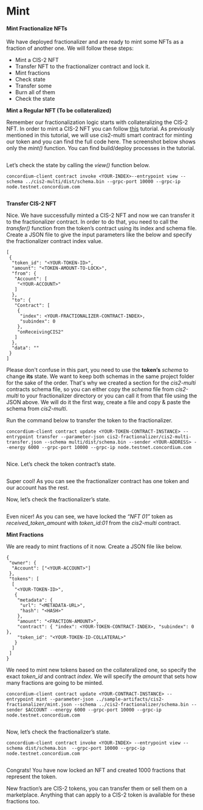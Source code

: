 # Mint

#### Mint Fractionalize NFTs

We have deployed fractionalizer and are ready to mint some NFTs as a fraction of another one. We will follow these steps:

* Mint a CIS-2 NFT
* Transfer NFT to the fractionalizer contract and lock it.
* Mint fractions
* Check state
* Transfer some
* Burn all of them
* Check the state

**Mint a Regular NFT (To be collateralized)**

Remember our fractionalization logic starts with collateralizing the CIS-2 NFT. In order to mint a CIS-2 NFT you can follow [this](https://developer.concordium.software/en/mainnet/smart-contracts/tutorials/sft-minting/index.html) tutorial. As previously mentioned in this tutorial, we will use cis2-multi smart contract for minting our token and you can find the full code here. The screenshot below shows only the _mint()_ function. You can find build/deploy processes in the tutorial.

<figure><img src="https://cdn-images-1.medium.com/max/1600/1*FLDwyQnUe3PXB1rYj8QIxw.png" alt=""><figcaption></figcaption></figure>

Let’s check the state by calling the _view()_ function below.

```
concordium-client contract invoke <YOUR-INDEX>--entrypoint view --schema ../cis2-multi/dist/schema.bin --grpc-port 10000 --grpc-ip node.testnet.concordium.com
```

<figure><img src="https://cdn-images-1.medium.com/max/1600/1*DbGusfXPYt5bbiDvz4Uiiw.png" alt=""><figcaption></figcaption></figure>

**Transfer CIS-2 NFT**

Nice. We have successfully minted a CIS-2 NFT and now we can transfer it to the fractionalizer contract. In order to do that, you need to call the _transfer()_ function from the token’s contract using its index and schema file. Create a JSON file to give the input parameters like the below and specify the fractionalizer contract index value.

```
[
 {
  "token_id": "<YOUR-TOKEN-ID>",
  "amount": "<TOKEN-AMOUNT-TO-LOCK>",
  "from": {
   "Account": [
    "<YOUR-ACCOUNT>"
   ]
  },
  "to": {
   "Contract": [
    {
     "index": <YOUR-FRACTIONALIZER-CONTRACT-INDEX>,
     "subindex": 0
    },
    "onReceivingCIS2"
   ]
  },
  "data": ""
 }
]
```

Please don't confuse in this part, you need to use the **token’s** _schema_ to change **its** state. We want to keep both schemas in the same project folder for the sake of the order. That's why we created a section for the _cis2-multi_ contracts schema file, so you can either copy the _schema_ file from _cis2-multi_ to your fractionalizer directory or you can call it from that file using the JSON above. We will do it the first way, create a file and copy & paste the schema from _cis2-multi_.&#x20;

Run the command below to transfer the token to the fractionalizer.

```
concordium-client contract update <YOUR-TOKEN-CONTRACT-INSTANCE> --entrypoint transfer --parameter-json cis2-fractionalizer/cis2-multi-transfer.json --schema multi/dist/schema.bin --sender <YOUR-ADDRESS> --energy 6000 --grpc-port 10000 --grpc-ip node.testnet.concordium.com
```

<figure><img src="https://cdn-images-1.medium.com/max/1600/1*NLRt7kFi-AOqQODYRR3LEg.png" alt=""><figcaption></figcaption></figure>

Nice. Let’s check the token contract’s state.

<figure><img src="https://cdn-images-1.medium.com/max/1600/1*64EQib5cuKNYyW8AqDviaQ.png" alt=""><figcaption></figcaption></figure>

Super cool! As you can see the fractionalizer contract has one token and our account has the rest.

Now, let’s check the fractionalizer’s state.&#x20;

<figure><img src="https://cdn-images-1.medium.com/max/1600/1*i6hF4WMIGBgIU7xqcZXA9g.png" alt=""><figcaption></figcaption></figure>

Even nicer! As you can see, we have locked the _“NFT 01”_ token as _received\_token\_amount_ with _token\_id:01_ from the _cis2-multi_ contract.

**Mint Fractions**

We are ready to mint fractions of it now. Create a JSON file like below.

```
{
 "owner": {
  "Account": ["<YOUR-ACCOUNT>"]
 },
 "tokens": [
  [
   "<YOUR-TOKEN-ID>",
   {
    "metadata": {
     "url": "<METADATA-URL>",
     "hash": "<HASH>"
    },
    "amount": "<FRACTION-AMOUNT>",
    "contract": { "index": <YOUR-TOKEN-CONTRACT-INDEX>, "subindex": 0 },
    "token_id": "<YOUR-TOKEN-ID-COLLATERAL>"
   }
  ]
 ]
}
```

We need to mint new tokens based on the collateralized one, so specify the exact _token\_id_ and contract _index_. We will specify the _amount_ that sets how many fractions are going to be minted.

```
concordium-client contract update <YOUR-CONTRACT-INSTANCE> --entrypoint mint --parameter-json ../sample-artifacts/cis2-fractionalizer/mint.json --schema ../cis2-fractionalizer/schema.bin --sender $ACCOUNT --energy 6000 --grpc-port 10000 --grpc-ip node.testnet.concordium.com
```

<figure><img src="https://cdn-images-1.medium.com/max/1600/1*3PdyHKaMEp03gw5P-zy3Tg.png" alt=""><figcaption></figcaption></figure>

Now, let’s check the fractionalizer’s state.&#x20;

```
concordium-client contract invoke <YOUR-INDEX> --entrypoint view --schema dist/schema.bin  --grpc-port 10000 --grpc-ip node.testnet.concordium.com
```

<figure><img src="https://cdn-images-1.medium.com/max/1600/1*GwVvUSGn6tIC8fVO3cZsug.png" alt=""><figcaption></figcaption></figure>

Congrats! You have now locked an NFT and created 1000 fractions that represent the token.

New fraction’s are CIS-2 tokens, you can transfer them or sell them on a marketplace. Anything that can apply to a CIS-2 token is available for these fractions too.&#x20;
